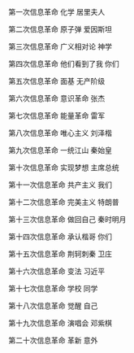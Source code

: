 第一次信息革命 化学 居里夫人

第二次信息革命 原子弹 爱因斯坦

第三次信息革命 广义相对论 神学

第四次信息革命 他们看到了我 你们

第五次信息革命 面基 无产阶级

第六次信息革命 意识革命 张杰

第七次信息革命 能量革命 雷军

第八次信息革命 唯心主义 刘泽楷

第九次信息革命 一统江山 秦始皇

第十次信息革命 实现梦想 主席总统

第十一次信息革命 共产主义 我们

第十二次信息革命 完美主义 特朗普

第十三次信息革命 做回自己 秦时明月

第十四次信息革命 承认楷哥 你们

第十五次信息革命 荆轲刺秦 卫庄

第十六次信息革命 变法 习近平

第十七次信息革命 学校 同学

第十八次信息革命 觉醒 自己

第十九次信息革命 演唱会 邓紫棋

第二十次信息革命 革新 意外
